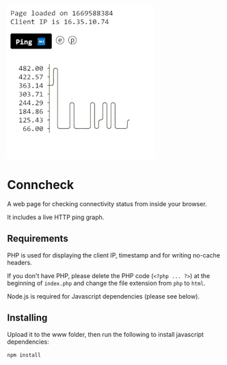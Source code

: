![](https://raw.githubusercontent.com/rolfen/conncheck/js/gif.gif)

# Conncheck

A web page for checking connectivity status from inside your browser.

It includes a live HTTP ping graph.

## Requirements

PHP is used for displaying the client IP, timestamp and for writing no-cache headers. 

If you don't have PHP, please delete the PHP code (`<?php ... ?>`) at the beginning of `index.php` and change the file extension from `php` to `html`.

Node.js is required for Javascript dependencies (please see below).

## Installing

Upload it to the www folder, then run the following to install javascript dependencies:

```
npm install
```
